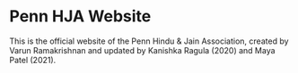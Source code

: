 # Penn HJA Website

This is the official website of the Penn Hindu & Jain Association, created by Varun Ramakrishnan and updated by Kanishka Ragula (2020) and Maya Patel (2021).
